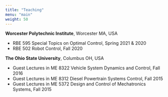 ```yaml
---
title: "Teaching"
menu: "main"
weight: 50
---
```

**Worcester Polytechnic Institute**, Worcester MA, USA
* RBE 595 Special Topics on Optimal Control, Spring 2021 & 2020
* RBE 502 Robot Control, Fall 2020

**The Ohio State University**, Columbus OH, USA
* Guest Lectures in ME 8322 Vehicle System Dynamics and Control, Fall 2016
* Guest Lectures in ME 8312 Diesel Powertrain Systems Control, Fall 2015
* Guest Lectures in ME 5372 Design and Control of Mechatronics Systems, Fall 2015
